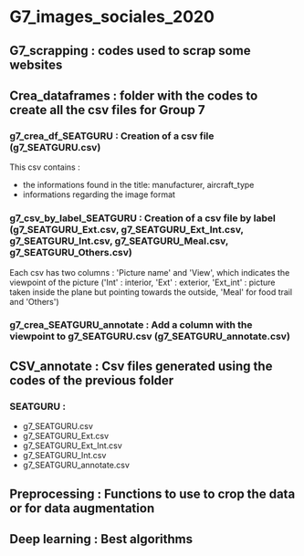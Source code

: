 # G7_images_sociales_2020

## G7_scrapping : codes used to scrap some websites

### 

###

### 

## Crea_dataframes : folder with the codes to create all the csv files for Group 7

### g7_crea_df_SEATGURU : Creation of a csv file (g7_SEATGURU.csv)
This csv contains  : 
  - the informations found in the title:  manufacturer, aircraft_type
  - informations regarding the image format

  
 ### g7_csv_by_label_SEATGURU  : Creation of a csv file by label (g7_SEATGURU_Ext.csv, g7_SEATGURU_Ext_Int.csv, g7_SEATGURU_Int.csv, g7_SEATGURU_Meal.csv, g7_SEATGURU_Others.csv)
Each csv has two columns : 'Picture name' and 'View', which indicates the viewpoint of the picture ('Int' : interior, 'Ext' : exterior, 'Ext_int' : picture taken inside the plane but pointing towards the outside, 'Meal' for food trail and 'Others')
 
 ### g7_crea_SEATGURU_annotate : Add a column with the viewpoint to g7_SEATGURU.csv (g7_SEATGURU_annotate.csv)
 
 ## CSV_annotate : Csv files generated using the codes of the previous folder
 
 ### SEATGURU :
 
 - g7_SEATGURU.csv
 - g7_SEATGURU_Ext.csv
 - g7_SEATGURU_Ext_Int.csv
 - g7_SEATGURU_Int.csv
 - g7_SEATGURU_annotate.csv
 
 ## Preprocessing : Functions to use to crop the data or for data augmentation
 
 ## Deep learning : Best algorithms
 
 
 
 
 
 

